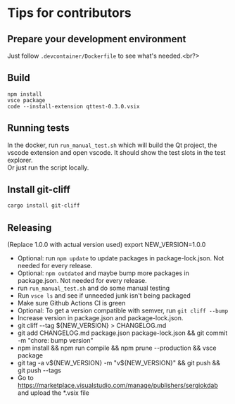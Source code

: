 # Tips for contributors

## Prepare your development environment

Just follow `.devcontainer/Dockerfile` to see what's needed.<br?>

## Build

```
npm install
vsce package
code --install-extension qttest-0.3.0.vsix
```

## Running tests

In the docker, run `run_manual_test.sh` which will build the Qt project, the vscode extension
and open vscode. It should show the test slots in the test explorer.<br>
Or just run the script locally.


## Install git-cliff

```bash
cargo install git-cliff
```

## Releasing

(Replace 1.0.0 with actual version used)
export NEW_VERSION=1.0.0

- Optional: run `npm update` to update packages in package-lock.json. Not needed for every release.
- Optional: `npm outdated` and maybe bump more packages in package.json. Not needed for every release.
- run `run_manual_test.sh` and do some manual testing
- Run `vsce ls` and see if unneeded junk isn't being packaged
- Make sure Github Actions CI is green
- Optional: To get a version compatible with semver, run `git cliff --bump`
- Increase version in package.json and package-lock.json.
- git cliff --tag ${NEW_VERSION} > CHANGELOG.md
- git add CHANGELOG.md package.json package-lock.json && git commit -m "chore: bump version"
- npm install && npm run compile && npm prune --production && vsce package
- git tag -a v${NEW_VERSION} -m "v${NEW_VERSION}" && git push && git push --tags
- Go to https://marketplace.visualstudio.com/manage/publishers/sergiokdab and upload the *.vsix file
